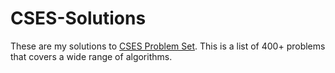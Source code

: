# CSES-Solutions

These are my solutions to [CSES Problem Set](https://cses.fi/problemset/). This is a list of 400+ problems that covers a wide range of algorithms.

